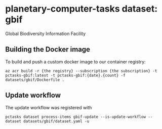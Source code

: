 # planetary-computer-tasks dataset: gbif

Global Biodiversity Information Facility

## Building the Docker image

To build and push a custom docker image to our container registry:

```shell
az acr build -r {the registry} --subscription {the subscription} -t pctasks-gbif:latest -t pctasks-gbif:{date}.{count} -f datasets/gbif/Dockerfile .
```

## Update workflow

The update workflow was registered with

```shell
pctasks dataset process-items gbif-update --is-update-workflow --dataset datasets/gbif/dataset.yaml -u
```